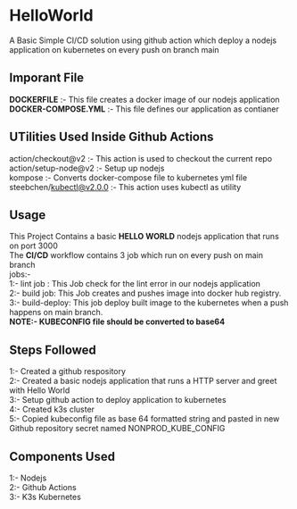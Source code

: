 # HelloWorld

A Basic Simple CI/CD solution using github action which deploy a nodejs application on kubernetes on every push on branch main

## Imporant File

**DOCKERFILE** :- This file creates a docker image of our nodejs application\
**DOCKER-COMPOSE.YML** :- This file defines our application as contianer

## UTilities Used Inside Github Actions

action/checkout@v2 :- This action is used to checkout the current repo\
action/setup-node@v2 :- Setup up nodejs\
kompose :- Converts docker-compose file to kubernetes yml file\
steebchen/kubectl@v2.0.0 :- This action uses kubectl as utility


## Usage
This Project Contains a basic **HELLO WORLD** nodejs application that runs on port 3000\
The **CI/CD** workflow contains 3 job which run on every push on main branch\
jobs:-\
  1:- lint job : This Job check for the lint error in our nodejs application\
  2:- build job: This Job creates and pushes image into docker hub registry.\
  3:- build-deploy: This job deploy built image to the kubernetes when a push happens on main branch.\
**NOTE:- KUBECONFIG file should be converted to base64**

## Steps Followed

1:- Created  a github respository\
2:- Created a basic nodejs application that runs a HTTP server and greet with Hello World\
3:- Setup github action to deploy application to kubernetes\
4:- Created k3s  cluster\
5:- Copied kubeconfig file as base 64 formatted string and pasted in new Github repository secret named NONPROD_KUBE_CONFIG

## Components Used

1:- Nodejs\
2:- Github Actions\
3:- K3s Kubernetes
